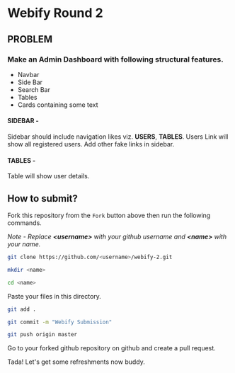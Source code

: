 # Webify Round 2

## PROBLEM 

### Make an Admin Dashboard with following structural features.

* Navbar
* Side Bar
* Search Bar
* Tables
* Cards containing some text

#### SIDEBAR - 
Sidebar should include navigation likes viz. **USERS**, **TABLES**. Users Link will show all registered users. Add other fake links in sidebar.

#### TABLES -
Table will show user details.

## How to submit?

Fork this repository from the `Fork` button above then run the following commands.

*Note  - Replace **\<username>** with your github username and **\<name>** with your name.*


```bash
git clone https://github.com/<username>/webify-2.git

mkdir <name>

cd <name>
```

Paste your files in this directory.

```bash
git add .

git commit -m "Webify Submission"

git push origin master
```

Go to your forked github repository on github and create a pull request.

Tada! Let's get some refreshments now buddy.